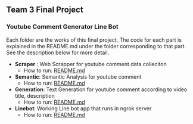 ## Team 3 Final Project
### Youtube Comment Generator Line Bot

Each folder are the works of this final project. The code for each part is explained in the README.md under the folder corresponding to that part. See the description below for more detail.
* **Scraper** : Web Scrapper for youtube comment data colleciton
  * How to run: [README.md](./Scraper/Readme.md) 
* **Semantic**: Semantic Analysis for youtube comment
  * How to run: [README.md](./Semantic/Readme.md)    
* **Generation**: Text Generation for youtube comment according to video title, description
  * How to run: [README.md](./Generation/Readme.md) 
* **Linebot**: Working Line bot app that runs in ngrok server
  * How to run: [README.md](./Linebot/Readme.md) 
